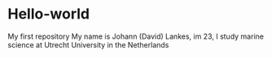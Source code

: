 # Hello-world
My first repository
My name is Johann (David) Lankes, im 23, I study marine science at Utrecht University in the Netherlands
